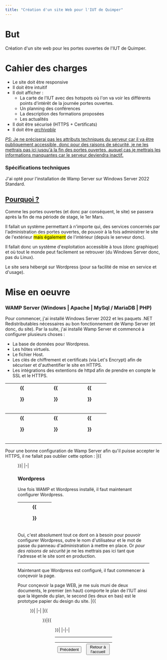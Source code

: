 ```yaml
---
title: "Création d'un site Web pour l'IUT de Quimper"
---
```

# But
Création d'un site web pour les portes ouvertes de l'IUT de Quimper.
# Cahier des charges
* Le site doit être responsive
* Il doit être intuitif
* Il doit afficher :
    * La carte de l'IUT avec des hotspots où l'on va voir les différents points d'intérêt de la journée portes ouvertes.
    * Un planning des conférences
    * La description des formations proposées
    * Les actualités
* Il doit être sécurisé (HTTPS + Certificats)
* Il doit être *<u>archivable</u>*

<u>*PS*: Je ne préciserai pas les attributs techniques du serveur car il va être publiquement accessible, donc pour des raisons de sécurité, je ne les mettrais pas ici jusqu'à la fin des portes ouvertes, auquel cas je mettrais les informations manquantes car le serveur deviendra inactif.</u>
### Spécifications techniques
J'ai opté pour l'installation de Wamp Server sur Windows Server 2022 Standard.

## <u>Pourquoi ?</u>

Comme les portes ouvertes (et donc par conséquent, le site) se passera après la fin de ma période de stage, le 1er Mars. 

Il fallait un système permettant à n'importe qui, des services concernés par l'administration des portes ouvertes, de pouvoir à la fois administrer le site de l'extérieur <mark>mais également</mark> de l'intérieur (depuis le serveur donc).

Il fallait donc un système d'exploitation accessible à tous (donc graphique) et où tout le monde peut facilement se retrouver (du Windows Server donc, pas du Linux).

Le site sera hébergé sur Wordpress (pour sa facilité de mise en service et d'usage).
# Mise en oeuvre
### WAMP Server (Windows | Apache | MySql / MariaDB | PHP)
Pour commencer, j'ai installé Windows Server 2022 et les paquets .NET Redistributables nécessaires au bon fonctionnement de Wamp Server (et donc, du site).
Par la suite, j'ai installé Wamp Server et commencé à configurer plusieurs choses :
- La base de données pour Wordpress.
- Les hôtes virtuels.
- Le fichier Host.
- Les clés de chiffrement et certificats (via Let's Encrypt) afin de sécuriser et d'authentifier le site en HTTPS.
- Les intégrations des extentions de httpd afin de prendre en compte le SSL et le HTTPS.

|{{<figure src="https://vhascoet-pro.github.io/portfolio-bts.github.io/pics/RDS2/JPO/cap_bdd.png" alt="Base de donnée de wordpress intégrée via PhPmyAdmin" position="center" style="border-radius: 8px;" caption="La Base de Données *wordpress* intégrée via phpmyadmin" captionPosition="right" captionStyle="color: black;" height="400" width="400">}}|{{<figure src="https://vhascoet-pro.github.io/portfolio-bts.github.io/pics/RDS2/JPO/cap_vhosts.png" alt="Configuration des hôtes virtuels" position="center" style="border-radius: 8px;" caption="Configuration des hôtes virtuels" captionPosition="right" captionStyle="color: black;" height="400" width="400">}}|{{<figure src="https://vhascoet-pro.github.io/portfolio-bts.github.io/pics/RDS2/JPO/cap_hosts.png" alt="Description du fichier Hosts" position="center" style="border-radius: 8px;" caption="Le fichier Hosts modifié (avec censure *temporaire* de l'adresse IP)" captionPosition="right" captionStyle="color: black;" height="400" width="400">}}|
|-|-|-|

|{{<figure src="https://vhascoet-pro.github.io/portfolio-bts.github.io/pics/RDS2/JPO/cap_SSL.png" alt="Description des hôtes virtuels pour le SSL" position="center" style="border-radius: 8px;" caption="Description des hôtes virtuels pour le SSL et le HTTPS" captionPosition="right" captionStyle="color: black;" height="400" width="400">}}|{{<figure src="https://vhascoet-pro.github.io/portfolio-bts.github.io/pics/RDS2/JPO/WP-encrypt/cap_pemfiles.png" alt="Fichiers PEM pour le chiffrement du site" position="center" style="border-radius: 8px;" caption="Les fichiers **PEM** pour la clé et le certificat du site" captionPosition="right" captionStyle="color: black;" height="400" width="400">}}|{{<figure src="https://vhascoet-pro.github.io/portfolio-bts.github.io/pics/RDS2/JPO/WP-encrypt/cap_encrypt.png" alt="Photo présentant le menu principal de l'application Let's Encrypt" position="center" style="border-radius: 8px;" caption="Capture d'écran du menu principal de l'application Let's Encrypt" captionPosition="right" captionStyle="color: black;" height="400" width="400">}}|
|-|-|-|
***
Pour une bonne configuration de Wamp Server afin qu'il puisse accepter le HTTPS, il ne fallait pas oublier cette option :
|{{<figure src="https://vhascoet-pro.github.io/portfolio-bts.github.io/pics/RDS2/JPO/cap_wampHTTPS.png" alt="Capture représentant le sous menu de WAMPServer, il montre ces deux options : 1) Wampserver prêt pour supporter https. 2) Autoriser HTTPS pour localhost" position="center" style="border-radius: 8px;" caption="Les deux options nécessaires au bon fonctionnement de l'HTTPS" captionPosition="right" captionStyle="color: black;">}}|
|-|
### Wordpress
Une fois WAMP et Wordpress installé, il faut maintenant configurer Wordpress.

|{{<figure src="https://vhascoet-pro.github.io/portfolio-bts.github.io/pics/RDS2/JPO/cap_wp-config.png" alt="Capture d'écran de la configuration de la base de donnée sur les fichiers de configurations de wordpress. Ici, on y voit toutess les informations générales du site (Nom de la base de données / mot de passe de celle-ci : nom d'hôte de la base de donnée : ici localhost car elle est sur le même ordinateur / l'encodage de la base de donnée)" position="center" style="border-radius: 8px;" caption="Capture d'écran du fichier de configuration de wp-config (Configuration de Wordpress)" captionPosition="right" captionStyle="color: black;" height="400" width="400">}}|
|-|
Oui, c'est absolument tout ce dont on à besoin pour pouvoir configurer Wordpress, outre le nom d'utilisateur et le mot de passe du panneau d'administration à mettre en place. Or *pour des raisons de sécurité* je ne les mettrais pas ici tant que l'adresse et le site sont en production.
***
Maintenant que Wordpress est configuré, il faut commencer à conçevoir la page.

Pour conçevoir la page WEB, je me suis muni de deux documents, le premier (en haut) comporte le plan de l'IUT ainsi que la légende du plan, le second (les deux en bas) est le prototype papier du design du site.
|{{<figure src="https://vhascoet-pro.github.io/portfolio-bts.github.io/pics/RDS2/JPO/WP-conception/JPO_plan.png" alt="" position="center" style="border-radius: 8px;" caption="" captionPosition="right" captionStyle="color: black;" height="400" width="400">}}|
|-|
|{{<figure src="https://vhascoet-pro.github.io/portfolio-bts.github.io/pics/RDS2/JPO/WP-conception/JPO_proto1.png" alt="" position="center" style="border-radius: 8px;" caption="Prototype du Design / Page 1" captionPosition="right" captionStyle="color: black;" height="400" width="400">}}|{{<figure src="https://vhascoet-pro.github.io/portfolio-bts.github.io/pics/RDS2/JPO/WP-conception/JPO_proto2.png" alt="" position="center" style="border-radius: 8px;" caption="Prototype de design / Page 2" captionPosition="right" captionStyle="color: black;" height="400" width="400">}}|
|-|-|

***
|<button onclick="window.location.href='https://vhascoet-pro.github.io/portfolio-bts.github.io/rds2/rds2_3';">Précédent</button>|<button onclick="window.location.href='https://vhascoet-pro.github.io/portfolio-bts.github.io'">Retour à l'accueil</button>|
|-|-|